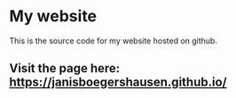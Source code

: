 # My website
This is the source code for my website hosted on github.
## Visit the page here: https://janisboegershausen.github.io/
